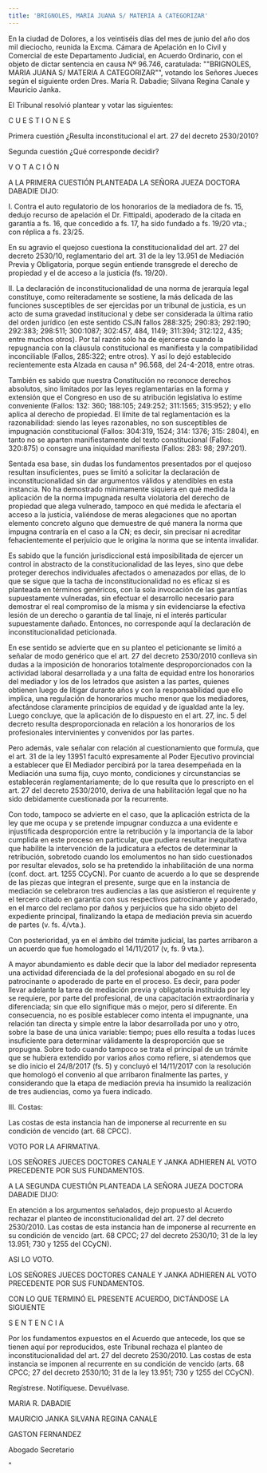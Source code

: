 ```yaml
---
title: 'BRIGNOLES, MARIA JUANA S/ MATERIA A CATEGORIZAR'
---
```

En la ciudad de Dolores, a los veintiséis días del mes de junio del año dos mil dieciocho, reunida la Excma. Cámara de Apelación en lo Civil y Comercial de este Departamento Judicial, en Acuerdo Ordinario, con el objeto de dictar sentencia en causa Nº 96.746, caratulada: ""BRIGNOLES, MARIA JUANA S/ MATERIA A CATEGORIZAR"", votando los Señores Jueces según el siguiente orden Dres. María R. Dabadie; Silvana Regina Canale y Mauricio Janka.

El Tribunal resolvió plantear y votar las siguientes:

C U E S T I O N E S

Primera cuestión ¿Resulta inconstitucional el art. 27 del decreto 2530/2010?

Segunda cuestión ¿Qué corresponde decidir?

V O T A C I Ó N

A LA PRIMERA CUESTIÓN PLANTEADA LA SEÑORA JUEZA DOCTORA DABADIE DIJO:



I. Contra el auto regulatorio de los honorarios de la mediadora de fs. 15, dedujo recurso de apelación el Dr. Fittipaldi, apoderado de la citada en garantía a fs. 16, que concedido a fs. 17, ha sido fundado a fs. 19/20 vta.; con réplica a fs. 23/25.



En su agravio el quejoso cuestiona la constitucionalidad del art. 27 del decreto 2530/10, reglamentario del art. 31 de la ley 13.951 de Mediación Previa y Obligatoria, porque según entiende transgrede el derecho de propiedad y el de acceso a la justicia (fs. 19/20).



II. La declaración de inconstitucionalidad de una norma de jerarquía legal constituye, como reiteradamente se sostiene, la más delicada de las funciones susceptibles de ser ejercidas por un tribunal de justicia, es un acto de suma gravedad institucional y debe ser considerada la última ratio del orden jurídico (en este sentido CSJN fallos 288:325; 290:83; 292:190; 292:383; 298:511; 300:1087; 302:457, 484, 1149; 311:394; 312:122, 435; entre muchos otros). Por tal razón sólo ha de ejercerse cuando la repugnancia con la cláusula constitucional es manifiesta y la compatibilidad inconciliable (Fallos, 285:322; entre otros). Y así lo dejó establecido recientemente esta Alzada en causa n° 96.568, del 24-4-2018, entre otras.



También es sabido que nuestra Constitución no reconoce derechos absolutos, sino limitados por las leyes reglamentarias en la forma y extensión que el Congreso en uso de su atribución legislativa lo estime conveniente (Fallos: 132: 360; 188:105; 249:252; 311:1565; 315:952); y ello aplica al derecho de propiedad. El límite de tal reglamentación es la razonabilidad: siendo las leyes razonables, no son susceptibles de impugnación constitucional (Fallos: 304:319, 1524; 314: 1376; 315: 2804), en tanto no se aparten manifiestamente del texto constitucional (Fallos: 320:875) o consagre una iniquidad manifiesta (Fallos: 283: 98; 297:201).



Sentada esa base, sin dudas los fundamentos presentados por el quejoso resultan insuficientes, pues se limitó a solicitar la declaración de inconstitucionalidad sin dar argumentos válidos y atendibles en esta instancia. No ha demostrado mínimamente siquiera en qué medida la aplicación de la norma impugnada resulta violatoria del derecho de propiedad que alega vulnerado, tampoco en qué medida le afectaría el acceso a la justicia, valiéndose de meras alegaciones que no aportan elemento concreto alguno que demuestre de qué manera la norma que impugna contraría en el caso a la CN; es decir, sin precisar ni acreditar fehacientemente el perjuicio que le origina la norma que se intenta invalidar.



Es sabido que la función jurisdiccional está imposibilitada de ejercer un control in abstracto de la constitucionalidad de las leyes, sino que debe proteger derechos individuales afectados o amenazados por ellas, de lo que se sigue que la tacha de inconstitucionalidad no es eficaz si es planteada en términos genéricos, con la sola invocación de las garantías supuestamente vulneradas, sin efectuar el desarrollo necesario para demostrar el real compromiso de la misma y sin evidenciarse la efectiva lesión de un derecho o garantía de tal linaje, ni el interés particular supuestamente dañado. Entonces, no corresponde aquí la declaración de inconstitucionalidad peticionada.



En ese sentido se advierte que en su planteo el peticionante se limitó a señalar de modo genérico que el art. 27 del decreto 2530/2010 conlleva sin dudas a la imposición de honorarios totalmente desproporcionados con la actividad laboral desarrollada y a una falta de equidad entre los honorarios del mediador y los de los letrados que asisten a las partes, quienes obtienen luego de litigar durante años y con la responsabilidad que ello implica, una regulación de honorarios mucho menor que los mediadores, afectándose claramente principios de equidad y de igualdad ante la ley. Luego concluye, que la aplicación de lo dispuesto en el art. 27, inc. 5 del decreto resulta desproporcionada en relación a los honorarios de los profesionales intervinientes y convenidos por las partes.



Pero además, vale señalar con relación al cuestionamiento que formula, que el art. 31 de la ley 13951 facultó expresamente al Poder Ejecutivo provincial a establecer que El Mediador percibirá por la tarea desempeñada en la Mediación una suma fija, cuyo monto, condiciones y circunstancias se establecerán reglamentariamente; de lo que resulta que lo prescripto en el art. 27 del decreto 2530/2010, deriva de una habilitación legal que no ha sido debidamente cuestionada por la recurrente.



Con todo, tampoco se advierte en el caso, que la aplicación estricta de la ley que me ocupa y se pretende impugnar conduzca a una evidente e injustificada desproporción entre la retribución y la importancia de la labor cumplida en este proceso en particular, que pudiera resultar inequitativa que habilite la intervención de la judicatura a efectos de determinar la retribución, sobretodo cuando los emolumentos no han sido cuestionados por resultar elevados, solo se ha pretendido la inhabilitación de una norma (conf. doct. art. 1255 CCyCN). Por cuanto de acuerdo a lo que se desprende de las piezas que integran el presente, surge que en la instancia de mediación se celebraron tres audiencias a las que asistieron el requirente y el tercero citado en garantía con sus respectivos patrocinante y apoderado, en el marco del reclamo por daños y perjuicios que ha sido objeto del expediente principal, finalizando la etapa de mediación previa sin acuerdo de partes (v. fs. 4/vta.).



Con posterioridad, ya en el ámbito del trámite judicial, las partes arribaron a un acuerdo que fue homologado el 14/11/2017 (v, fs. 9 vta.).



A mayor abundamiento es dable decir que la labor del mediador representa una actividad diferenciada de la del profesional abogado en su rol de patrocinante o apoderado de parte en el proceso. Es decir, para poder llevar adelante la tarea de mediación previa y obligatoria instituida por ley se requiere, por parte del profesional, de una capacitación extraordinaria y diferenciada; sin que ello signifique más o mejor, pero sí diferente. En consecuencia, no es posible establecer como intenta el impugnante, una relación tan directa y simple entre la labor desarrollada por uno y otro, sobre la base de una única variable: tiempo; pues ello resulta a todas luces insuficiente para determinar válidamente la desproporción que se propugna. Sobre todo cuando tampoco se trata el principal de un trámite que se hubiera extendido por varios años como refiere, si atendemos que se dio inicio el 24/8/2017 (fs. 5) y concluyó el 14/11/2017 con la resolución que homologó el convenio al que arribaron finalmente las partes, y considerando que la etapa de mediación previa ha insumido la realización de tres audiencias, como ya fuera indicado.



III. Costas:



Las costas de esta instancia han de imponerse al recurrente en su condición de vencido (art. 68 CPCC).



VOTO POR LA AFIRMATIVA.



LOS SEÑORES JUECES DOCTORES CANALE Y JANKA ADHIEREN AL VOTO PRECEDENTE POR SUS FUNDAMENTOS.



A LA SEGUNDA CUESTIÓN PLANTEADA LA SEÑORA JUEZA DOCTORA DABADIE DIJO:



En atención a los argumentos señalados, dejo propuesto al Acuerdo rechazar el planteo de inconstitucionalidad del art. 27 del decreto 2530/2010. Las costas de esta instancia han de imponerse al recurrente en su condición de vencido (art. 68 CPCC; 27 del decreto 2530/10; 31 de la ley 13.951; 730 y 1255 del CCyCN).



ASI LO VOTO.



LOS SEÑORES JUECES DOCTORES CANALE Y JANKA ADHIEREN AL VOTO PRECEDENTE POR SUS FUNDAMENTOS.



CON LO QUE TERMINÓ EL PRESENTE ACUERDO, DICTÁNDOSE LA SIGUIENTE



S E N T E N C I A



Por los fundamentos expuestos en el Acuerdo que antecede, los que se tienen aquí por reproducidos, este Tribunal rechaza el planteo de inconstitucionalidad del art. 27 del decreto 2530/2010. Las costas de esta instancia se imponen al recurrente en su condición de vencido (arts. 68 CPCC; 27 del decreto 2530/10; 31 de la ley 13.951; 730 y 1255 del CCyCN).



Regístrese. Notifíquese. Devuélvase.  



MARIA R. DABADIE



 



MAURICIO JANKA SILVANA REGINA CANALE



GASTON FERNANDEZ



Abogado Secretario



 



  

"
